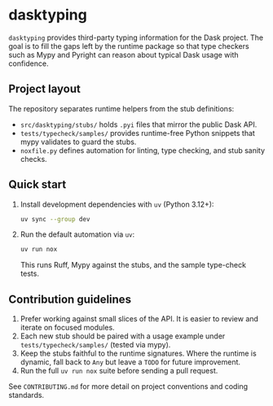 # dasktyping

`dasktyping` provides third-party typing information for the Dask project. The
goal is to fill the gaps left by the runtime package so that type checkers such
as Mypy and Pyright can reason about typical Dask usage with confidence.

## Project layout

The repository separates runtime helpers from the stub definitions:

- `src/dasktyping/stubs/` holds `.pyi` files that mirror the public Dask API.
- `tests/typecheck/samples/` provides runtime-free Python snippets that mypy
  validates to guard the stubs.
- `noxfile.py` defines automation for linting, type checking, and stub sanity
  checks.

## Quick start

1. Install development dependencies with `uv` (Python 3.12+):

   ```bash
   uv sync --group dev
   ```

2. Run the default automation via `uv`:

   ```bash
   uv run nox
   ```

   This runs Ruff, Mypy against the stubs, and the sample type-check tests.

## Contribution guidelines

1. Prefer working against small slices of the API. It is easier to review and
   iterate on focused modules.
2. Each new stub should be paired with a usage example under
   `tests/typecheck/samples/` (tested via mypy).
3. Keep the stubs faithful to the runtime signatures. Where the runtime is
   dynamic, fall back to `Any` but leave a `TODO` for future improvement.
4. Run the full `uv run nox` suite before sending a pull request.

See `CONTRIBUTING.md` for more detail on project conventions and coding
standards.
